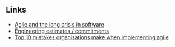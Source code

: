 ## Links 
- [Agile and the long crisis in software](https://logicmag.io/clouds/agile-and-the-long-crisis-of-software/) 
- [Engineering estimates / commitments](https://www.shubhro.com/2022/01/30/hacks-engineering-estimates/)
- [Top 10 mistakes organisations make when implementing agile](https://medium.com/awesome-agile/top-10-mistakes-organizations-make-to-become-agile-3a83536e3285)